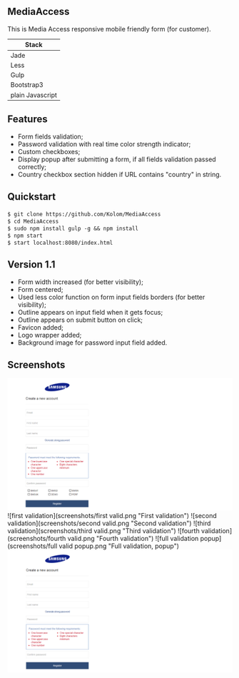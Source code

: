 ## MediaAccess

This is Media Access responsive mobile friendly form (for customer).

|  Stack  |
|----------|
| Jade   |
| Less  |
| Gulp  |
| Bootstrap3 |
| plain Javascript |

## Features
* Form fields validation; 
* Password validation with real time color strength indicator; 
* Custom checkboxes; 
* Display popup after submitting a form, if all fields validation passed correctly;
* Country checkbox section hidden if URL contains "country" in string.

## Quickstart

    $ git clone https://github.com/Kolom/MediaAccess
    $ cd MediaAccess    
    $ sudo npm install gulp -g && npm install 
    $ npm start 
    $ start localhost:8080/index.html

## Version 1.1

* Form width increased (for better visibility);
* Form centered;
* Used less color function on form input fields borders (for better visibility);
* Outline appears on input field when it gets focus;
* Outline appears on submit button on click;
* Favicon added;
* Logo wrapper added;
* Background image for password input field added.

## Screenshots

![start](screenshots/start.png "Start")
![first validation](screenshots/first valid.png "First validation")
![second validation](screenshots/second valid.png "Second validation")
![third validation](screenshots/third valid.png "Third validation")
![fourth validation](screenshots/fourth valid.png "Fourth validation")
![full validation popup](screenshots/full valid popup.png "Full validation, popup")
![country in url](screenshots/country-url.png "Country in url hidden checkbox section")